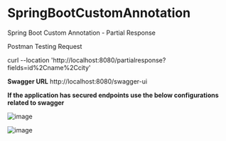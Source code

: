 # SpringBootCustomAnnotation
Spring Boot Custom Annotation - Partial Response



Postman Testing Request

curl --location 'http://localhost:8080/partialresponse?fields=id%2Cname%2Ccity'

**Swagger URL**
http://localhost:8080/swagger-ui

**If the application has secured endpoints use the below configurations related to swagger**

![image](https://github.com/user-attachments/assets/c7f951c7-8718-46ee-bb10-2ac4012aeefb)

![image](https://github.com/user-attachments/assets/a2d5053f-7166-494e-b7cc-e83710e4e670)
